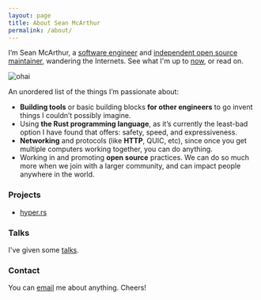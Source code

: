 ```yaml
---
layout: page
title: About Sean McArthur
permalink: /about/
---
```


I’m Sean McArthur, a [software engineer](https://github.com/seanmonstar) and [independent open source maintainer](/blog/independent-open-source-maintainer), wandering the Internets. See what I'm up to [now](/now), or read on.

![ohai](https://64.media.tumblr.com/tumblr_lew0l8No7A1qzek7l.jpg)

An unordered list of the things I’m passionate about:

- **Building tools** or basic building blocks **for other engineers** to go invent things I couldn’t possibly imagine.
- Using **the Rust programming language**, as it’s currently the least-bad option I have found that offers: safety, speed, and expressiveness.
- **Networking** and protocols (like **HTTP**, QUIC, etc), since once you get multiple computers working together, you can do anything.
- Working in and promoting **open source** practices. We can do so much more when we join with a larger community, and can impact people anywhere in the world.

### Projects

- [hyper.rs](http://hyper.rs)

### Talks

I've given some [talks](/talks).

### Contact

You can [email](mailto:sean@seanmonstar.com) me about anything. Cheers!
